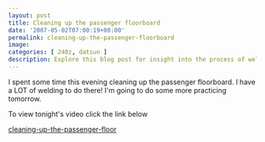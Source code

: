 ```yaml
---
layout: post
title: Cleaning up the passenger floorboard
date: '2007-05-02T07:00:19+00:00'
permalink: cleaning-up-the-passenger-floorboard
image: 
categories: [ 240z, datsun ]
description: Explore this blog post for insight into the process of welding and cleaning up the passenger floorboard of a car.
---
```


I spent some time this evening cleaning up the passenger floorboard. I have a LOT of welding to do there! I'm going to do some more practicing tomorrow.

To view tonight's video click the link below

[cleaning-up-the-passenger-floor](/cleaning-up-the-passenger-floor)


